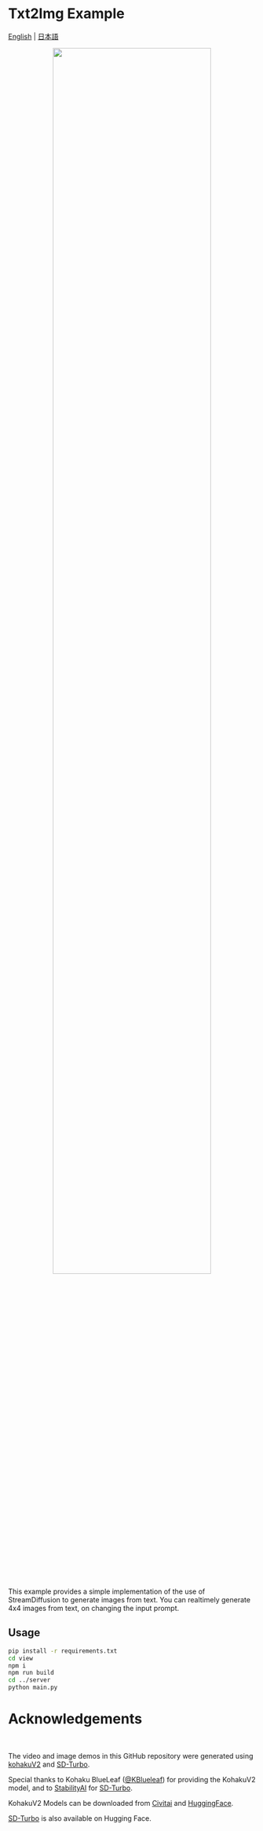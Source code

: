 # Txt2Img Example

[English](./README.md) | [日本語](./README-ja.md)

<p align="center">
  <img src="../../assets/demo_01.gif" width=80%>
</p>

This example provides a simple implementation of the use of StreamDiffusion to generate images from text.
You can realtimely generate 4x4 images from text, on changing the input prompt.

## Usage

```bash
pip install -r requirements.txt
cd view
npm i
npm run build
cd ../server
python main.py
```

# Acknowledgements

</br>

The video and image demos in this GitHub repository were generated using [kohakuV2](https://civitai.com/models/136268/kohaku-v2) and [SD-Turbo](https://arxiv.org/abs/2311.17042).

Special thanks to Kohaku BlueLeaf ([@KBlueleaf](https://twitter.com/KBlueleaf)) for providing the KohakuV2 model, and to [StabilityAI](https://ja.stability.ai/) for [SD-Turbo](https://arxiv.org/abs/2311.17042).

 KohakuV2 Models can be downloaded from  [Civitai](https://civitai.com/models/136268/kohaku-v2)  and [HuggingFace](https://huggingface.co/stabilityai/sd-turbo).

 [SD-Turbo](https://arxiv.org/abs/2311.17042) is also available on Hugging Face.
